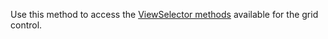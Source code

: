 Use this method to access the [ViewSelector methods](../../viewselector.md) available for the grid control.